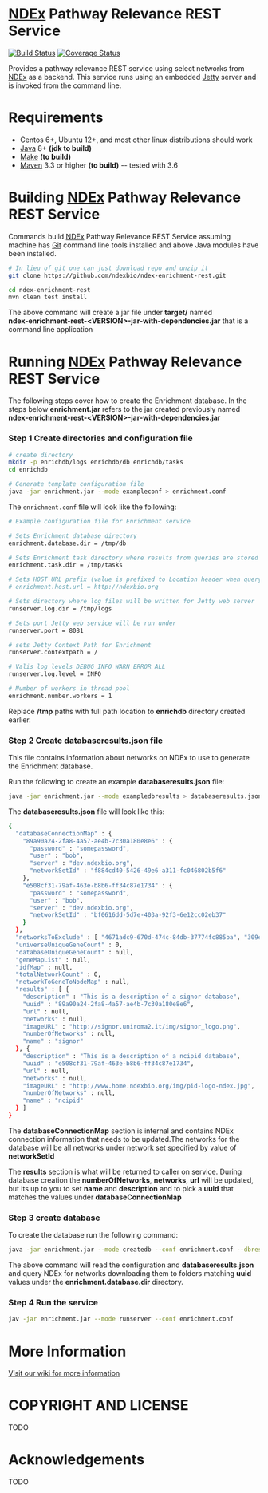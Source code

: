 
[jetty]: http://eclipse.org/jetty/
[maven]: http://maven.apache.org/
[java]: https://www.oracle.com/java/index.html
[git]: https://git-scm.com/
[ndex]: https://ndexbio.org
[make]: https://www.gnu.org/software/make

[NDEx][ndex] Pathway Relevance REST Service
=====================================

[![Build Status](https://travis-ci.org/cytoscape/ndex-enrichment-rest.svg?branch=master)](https://travis-ci.org/cytoscape/ndex-enrichment-rest) 
[![Coverage Status](https://coveralls.io/repos/github/cytoscape/ndex-enrichment-rest/badge.svg)](https://coveralls.io/github/cytoscape/ndex-enrichment-rest)

Provides a pathway relevance REST service using select networks from [NDEx][ndex] as a backend.
This service runs using an embedded [Jetty][jetty] server and is invoked
from the command line. 


Requirements
============

* Centos 6+, Ubuntu 12+, and most other linux distributions should work
* [Java][java] 8+ **(jdk to build)**
* [Make][make] **(to build)**
* [Maven][maven] 3.3 or higher **(to build)** -- tested with 3.6


Building [NDEx][ndex] Pathway Relevance REST Service
=====================================

Commands build [NDEx][ndex] Pathway Relevance REST Service assuming machine has [Git][git] command line tools 
installed and above Java modules have been installed.

```Bash
# In lieu of git one can just download repo and unzip it
git clone https://github.com/ndexbio/ndex-enrichment-rest.git

cd ndex-enrichment-rest
mvn clean test install
```

The above command will create a jar file under **target/** named  
**ndex-enrichment-rest-\<VERSION\>-jar-with-dependencies.jar** that
is a command line application


Running [NDEx][ndex] Pathway Relevance REST Service
========================================================

The following steps cover how to create the Enrichment database.
In the steps below **enrichment.jar** refers to the jar
created previously named **ndex-enrichment-rest-\<VERSION\>-jar-with-dependencies.jar**

### Step 1 Create directories and configuration file

```bash
# create directory
mkdir -p enrichdb/logs enrichdb/db enrichdb/tasks
cd enrichdb

# Generate template configuration file
java -jar enrichment.jar --mode exampleconf > enrichment.conf
```

The `enrichment.conf` file will look like the following:

```bash
# Example configuration file for Enrichment service

# Sets Enrichment database directory
enrichment.database.dir = /tmp/db

# Sets Enrichment task directory where results from queries are stored
enrichment.task.dir = /tmp/tasks

# Sets HOST URL prefix (value is prefixed to Location header when query is invoked. Can be commented out)
# enrichment.host.url = http://ndexbio.org

# Sets directory where log files will be written for Jetty web server
runserver.log.dir = /tmp/logs

# Sets port Jetty web service will be run under
runserver.port = 8081

# sets Jetty Context Path for Enrichment
runserver.contextpath = /

# Valis log levels DEBUG INFO WARN ERROR ALL
runserver.log.level = INFO

# Number of workers in thread pool
enrichment.number.workers = 1

```

Replace **/tmp** paths with full path location to **enrichdb** directory 
created earlier.

### Step 2 Create databaseresults.json file

This file contains
information about networks on NDEx to use to generate the Enrichment
database.

Run the following to create an example **databaseresults.json** file:

```bash
java -jar enrichment.jar --mode exampledbresults > databaseresults.json

```

The **databaseresults.json** file will look like this:

```bash
{
  "databaseConnectionMap" : {
    "89a90a24-2fa8-4a57-ae4b-7c30a180e8e6" : {
      "password" : "somepassword",
      "user" : "bob",
      "server" : "dev.ndexbio.org",
      "networkSetId" : "f884cd40-5426-49e6-a311-fc046802b5f6"
    },
    "e508cf31-79af-463e-b8b6-ff34c87e1734" : {
      "password" : "somepassword",
      "user" : "bob",
      "server" : "dev.ndexbio.org",
      "networkSetId" : "bf0616dd-5d7e-403a-92f3-6e12cc02eb37"
    }
  },
  "networksToExclude" : [ "4671adc9-670d-474c-84db-37774fc885ba", "309e834a-3005-41f2-8d28-46f2594aaaa8" ],
  "universeUniqueGeneCount" : 0,
  "databaseUniqueGeneCount" : null,
  "geneMapList" : null,
  "idfMap" : null,
  "totalNetworkCount" : 0,
  "networkToGeneToNodeMap" : null,
  "results" : [ {
    "description" : "This is a description of a signor database",
    "uuid" : "89a90a24-2fa8-4a57-ae4b-7c30a180e8e6",
    "url" : null,
    "networks" : null,
    "imageURL" : "http://signor.uniroma2.it/img/signor_logo.png",
    "numberOfNetworks" : null,
    "name" : "signor"
  }, {
    "description" : "This is a description of a ncipid database",
    "uuid" : "e508cf31-79af-463e-b8b6-ff34c87e1734",
    "url" : null,
    "networks" : null,
    "imageURL" : "http://www.home.ndexbio.org/img/pid-logo-ndex.jpg",
    "numberOfNetworks" : null,
    "name" : "ncipid"
  } ]
}
```

The **databaseConnectionMap** section is internal and contains NDEx connection information
that needs to be updated.The networks for the database will be all networks
under network set specified by value of **networkSetId**

The **results** section is what will be returned to caller on service. During
database creation the **numberOfNetworks**, **networks**, **url** will be updated, but its
up to you to set **name** and **description** and to pick a **uuid** that matches
the values under **databaseConnectionMap**

 ### Step 3 create database

To create the database run the following command:
 
 ```bash
java -jar enrichment.jar --mode createdb --conf enrichment.conf --dbresults databaseresults.json
```

The above command will read the configuration and **databaseresults.json** 
and query NDEx for networks downloading them to folders matching **uuid**
values under the **enrichment.database.dir** directory.

### Step 4 Run the service

```bash
jav -jar enrichment.jar --mode runserver --conf enrichment.conf
```

More Information
=================

[Visit our wiki for more information](https://github.com/cytoscape/ndex-enrichment-rest/wiki)

COPYRIGHT AND LICENSE
=====================

TODO

Acknowledgements
================

TODO
